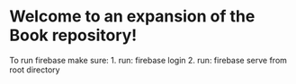 # Welcome to an expansion of the Book repository!


To run firebase make sure:
    1. run: firebase login
    2. run: firebase serve from root directory